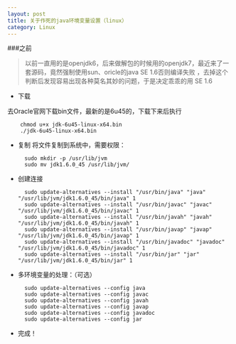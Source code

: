 ```yaml
---
layout: post
title: 关于作死的java环境变量设置（linux）
category: Linux
---
```


###之前

> 以前一直用的是openjdk6，后来做解包的时候用的openjdk7，最近来了一套源码，竟然强制使用sun、oricle的java SE 1.6否则编译失败 ，去掉这个判断后发现容易出现各种莫名其妙的问题，于是决定乖乖的用 SE 1.6

+ 下载

去Oracle官网下载bin文件，最新的是6u45的，下载下来后执行

		chmod u+x jdk-6u45-linux-x64.bin
		./jdk-6u45-linux-x64.bin

+ 复制
将文件复制到系统中，需要权限：

		sudo mkdir -p /usr/lib/jvm
		sudo mv jdk1.6.0_45 /usr/lib/jvm/

+ 创建连接

		sudo update-alternatives --install "/usr/bin/java" "java" "/usr/lib/jvm/jdk1.6.0_45/bin/java" 1
		sudo update-alternatives --install "/usr/bin/javac" "javac" "/usr/lib/jvm/jdk1.6.0_45/bin/javac" 1
		sudo update-alternatives --install "/usr/bin/javah" "javah" "/usr/lib/jvm/jdk1.6.0_45/bin/javah" 1
		sudo update-alternatives --install "/usr/bin/javap" "javap" "/usr/lib/jvm/jdk1.6.0_45/bin/javap" 1
		sudo update-alternatives --install "/usr/bin/javadoc" "javadoc" "/usr/lib/jvm/jdk1.6.0_45/bin/javadoc" 1
		sudo update-alternatives --install "/usr/bin/jar" "jar" "/usr/lib/jvm/jdk1.6.0_45/bin/jar" 1

+ 多环境变量的处理：（可选）

		sudo update-alternatives --config java
		sudo update-alternatives --config javac
		sudo update-alternatives --config javah
		sudo update-alternatives --config javap
		sudo update-alternatives --config javadoc
		sudo update-alternatives --config jar

+ 完成！
